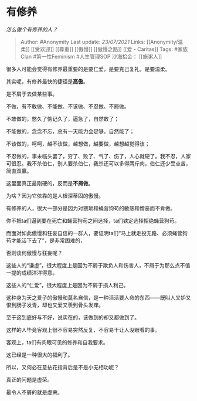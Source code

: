 # 有修养
*怎么做个有修养的人？*

> Author: #Anonymity
Last update: *23/07/2021* 
Links: [[Anonymity/温柔]] [[受欢迎]] [[尊重]] [[傲慢]] [[傲慢之路]] [[爱 - Caritas]]
Tags:  #家族Clan #第一性Feminism #人生管理SOP 
沙海拾金： [[施粥人]]



很多人可能会觉得有修养最重要的是要仁爱，是要克己复礼，是要温柔。

其实呢，有修养最快的捷径是**高傲**。

是不屑于去做某些事。

不做，有不敢做、不能做、不该做、不忍做、不屑做。

不敢做的，憋久了惦记久了，逼急了，自然敢了；

不能做的，念念不忘，总有一天能力会足够，自然能了；

不该做的，呵呵，越不该做，越想做，越要做，越想越觉得该；

不忍做的，事未临头罢了，穷了、败了、气了、伤了，人心就硬了。我不忍，人家可很忍。我不杀伯仁，别人要杀伯仁，我杀还可以多得两斤肉，伯仁还少受点苦，简直双赢。

这里面真正最刚硬的，反而是**不屑做**。

为啥？因为它依靠的是人根深蒂固的傲慢。

有修养的人，很大一部分是因为对猥琐和蝇营狗苟的敏感和憎恶而不肯做。

你不把ta们逼到要在死亡和蝇营狗苟之间选择，ta们铁定选择拒绝蝇营狗苟。

而面对如此傲慢和狂妄自信的一群人，要证明ta们“马上就走投无路、必须蝇营狗苟才能活下去了”，是非常困难的，

否则谈何傲慢与狂妄呢？

这些人的“谦虚”，很大程度上是因为不屑于欺负人和伤害人，不屑于为那么点不值一提的成绩洋洋得意。

这些人的“仁爱”，很大程度上是因为不屑于损人利己。

这种身为天之爱子的傲慢和莫名自信，是一种活活要人命的东西——既叫人又妒又恨到肠子发青，却也又爱又羡到骨头发痒。

至于这到底好与不好，说实在的，该做到的却又都做到了。

这样的人毕竟客观上很不容易突然反复、不容易干让人没眼看的事。

客观上，ta们有肉眼可见的修养和自我要求。

这已经是一种很大的福利了。

所以，又何必在意拈花指背后是不是小无相功呢？

真正的问题是虚荣。

最令人不屑的就是虚荣。



